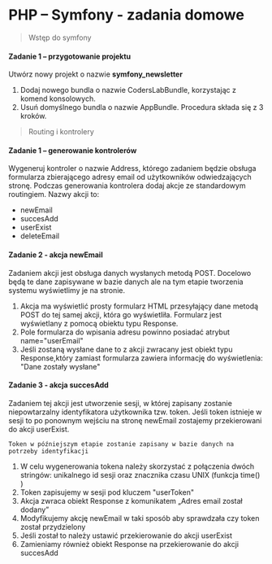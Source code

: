 # PHP &ndash; Symfony - zadania domowe
> Wstęp do symfony


#### Zadanie 1 – przygotowanie projektu
Utwórz nowy projekt o nazwie **symfony_newsletter**

1. Dodaj nowego bundla o nazwie CodersLabBundle, korzystając z komend konsolowych.
2. Usuń domyślnego bundla o nazwie AppBundle. Procedura składa się z 3 kroków.
    
> Routing i kontrolery

#### Zadanie 1 – generowanie kontrolerów
Wygeneruj kontroler o nazwie Address, którego zadaniem będzie obsługa formularza zbierającego adresy email
od użytkowników odwiedzających stronę.
Podczas generowania kontrolera dodaj akcje ze standardowym routingiem.
Nazwy akcji to:
* newEmail
* succesAdd
* userExist
* deleteEmail

#### Zadanie 2 - akcja newEmail
Zadaniem akcji jest obsługa danych wysłanych metodą POST.
Docelowo będą te dane zapisywane w bazie danych ale na tym etapie tworzenia
systemu wyświetlimy je na stronie.

1. Akcja ma wyświetlić prosty formularz HTML przesyłający dane metodą POST 
   do tej samej akcji, która go wyświetliła. 
   Formularz jest wyświetlany z pomocą obiektu typu Response.
2. Pole formularza do wpisania adresu powinno posiadać atrybut name="userEmail"
3. Jeśli zostaną wysłane dane to z akcji zwracany jest obiekt typu Response,który
   zamiast formularza zawiera informację do wyświetlenia: "Dane zostały wysłane"


#### Zadanie 3 - akcja succesAdd
Zadaniem tej akcji jest utworzenie sesji, w której zapisany zostanie niepowtarzalny 
identyfikatora użytkownika tzw. token. Jeśli token istnieje w sesji to po ponownym 
wejściu na stronę newEmail zostajemy przekierowani do akcji userExist.

``` Token w późniejszym etapie zostanie zapisany w bazie danych na potrzeby identyfikacji ```
    
1. W celu wygenerowania tokena należy skorzystać z połączenia dwóch stringów: 
   unikalnego id sesji oraz znacznika czasu UNIX (funkcja time() )
2. Token zapisujemy w sesji pod kluczem "userToken"
3. Akcja zwraca obiekt Response z komunikatem „Adres email został dodany”
4. Modyfikujemy akcję newEmail w taki sposób aby sprawdzała czy token został przydzielony
5. Jeśli został to należy ustawić przekierowanie do akcji userExist
6. Zamieniamy również obiekt Response na przekierowanie do akcji succesAdd 